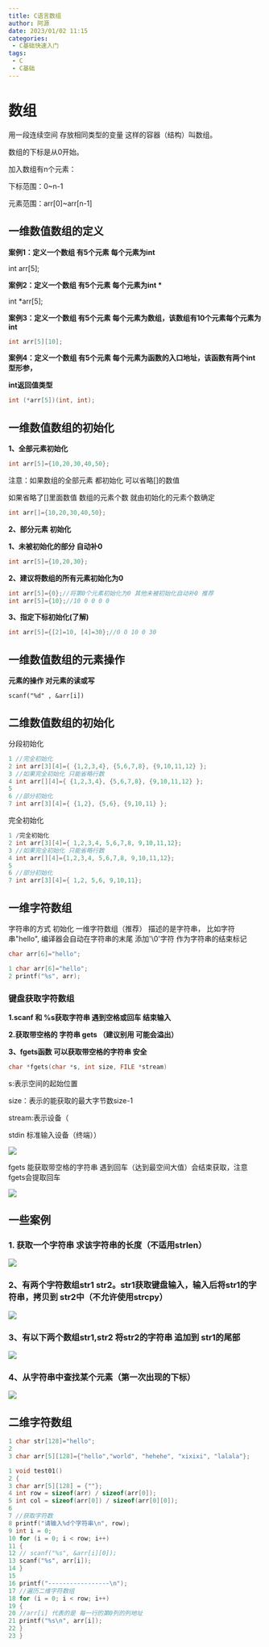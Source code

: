 ```yaml
---
title: C语言数组
author: 阿源
date: 2023/01/02 11:15
categories:
 - C基础快速入门
tags:
 - C
 - C基础
---
```

# 数组

用一段连续空间 存放相同类型的变量 这样的容器（结构）叫数组。

数组的下标是从0开始。

加入数组有n个元素：

下标范围：0~n-1

元素范围：arr[0]~arr[n-1]

## **一维数值数组的定义**

**案例1：定义一个数组 有5个元素 每个元素为int**

int arr[5];

**案例2：定义一个数组 有5个元素 每个元素为int \***

int *arr[5];

**案例3：定义一个数组 有5个元素 每个元素为数组，该数组有10个元素每个元素为int**

```c
int arr[5][10];
```

**案例4：定义一个数组 有5个元素 每个元素为函数的入口地址，该函数有两个int型形参，**

**int返回值类型**

```c
int (*arr[5])(int, int);
```



## **一维数值数组的初始化**

**1、全部元素初始化**

```c
int arr[5]={10,20,30,40,50};
```

注意：如果数组的全部元素 都初始化 可以省略[]的数值

如果省略了[]里面数值 数组的元素个数 就由初始化的元素个数确定

```c
int arr[]={10,20,30,40,50};
```

**2、部分元素 初始化**

**1、未被初始化的部分 自动补0**

```c
int arr[5]={10,20,30};
```

**2、建议将数组的所有元素初始化为0**

```c
int arr[5]={0};//将第0个元素初始化为0 其他未被初始化自动补0 推荐
int arr[5]={10};//10 0 0 0 0
```

 **3、指定下标初始化(了解)**

```c
int arr[5]={[2]=10, [4]=30};//0 0 10 0 30
```

## 一维数值数组的元素操作

**元素的操作 对元素的读或写**

```
scanf("%d" , &arr[i])
```

## 二维数值数组的初始化

分段初始化

```c
1 //完全初始化
2 int arr[3][4]={ {1,2,3,4}, {5,6,7,8}, {9,10,11,12} };
3 //如果完全初始化 只能省略行数
4 int arr[][4]={ {1,2,3,4}, {5,6,7,8}, {9,10,11,12} };
5
6 //部分初始化
7 int arr[3][4]={ {1,2}, {5,6}, {9,10,11} };
```

完全初始化

```c
1 /完全初始化
2 int arr[3][4]={ 1,2,3,4, 5,6,7,8, 9,10,11,12};
3 //如果完全初始化 只能省略行数
4 int arr[][4]={1,2,3,4, 5,6,7,8, 9,10,11,12};
5
6 //部分初始化
7 int arr[3][4]={ 1,2, 5,6, 9,10,11};
```

## 一维字符数组

字符串的方式 初始化 一维字符数组（推荐）
描述的是字符串， 比如字符串"hello", 编译器会自动在字符串的末尾 添加'\0'字符 作为字符串的结束标记

```c
char arr[6]="hello";
```

```c
1 char arr[6]="hello";
2 printf("%s", arr);
```

### **键盘获取字符数组**

**1.scanf 和 %s获取字符串 遇到空格或回车 结束输入**

**2.获取带空格的 字符串 gets （建议别用  可能会溢出）**

**3、fgets函数 可以获取带空格的字符串 安全**

```c
char *fgets(char *s, int size, FILE *stream)
```

s:表示空间的起始位置

size：表示的能获取的最大字节数size-1

stream:表示设备（

stdin 标准输入设备（终端））

![](https://cdn.staticaly.com/gh/clint-sfy/blogcdn@master/img/c/数组1.png)

fgets 能获取带空格的字符串 遇到回车（达到最空间大值）会结束获取，注意fgets会提取回车

![](https://cdn.staticaly.com/gh/clint-sfy/blogcdn@master/img/c/数组2.png)

## 一些案例

### 1. 获取一个字符串 求该字符串的长度（不适用strlen）

![](https://cdn.staticaly.com/gh/clint-sfy/blogcdn@master/img/c/数组3.png)

### 2、有两个字符数组str1 str2。str1获取键盘输入，输入后将str1的字符串，拷贝到 str2中（不允许使用strcpy）
![](https://cdn.staticaly.com/gh/clint-sfy/blogcdn@master/img/c/数组4.png)

### 3、有以下两个数组str1,str2 将str2的字符串 追加到 str1的尾部

![](https://cdn.staticaly.com/gh/clint-sfy/blogcdn@master/img/c/数组5.png)

### 4、从字符串中查找某个元素（第一次出现的下标）

![](https://cdn.staticaly.com/gh/clint-sfy/blogcdn@master/img/c/数组6.png)

## 二维字符数组

```c
1 char str[128]="hello";
2
3 char arr[5][128]={"hello","world", "hehehe", "xixixi", "lalala"};
```

```c
1 void test01()
2 {
3 char arr[5][128] = {""};
4 int row = sizeof(arr) / sizeof(arr[0]);
5 int col = sizeof(arr[0]) / sizeof(arr[0][0]);
6
7 //获取字符数
8 printf("请输入%d个字符串\n", row);
9 int i = 0;
10 for (i = 0; i < row; i++)
11 {
12 // scanf("%s", &arr[i][0]);
13 scanf("%s", arr[i]);
14 }
15
16 printf("‐‐‐‐‐‐‐‐‐‐‐‐‐‐‐‐‐\n");
17 //遍历二维字符数组
18 for (i = 0; i < row; i++)
19 {
20 //arr[i] 代表的是 每一行的第0列的列地址
21 printf("%s\n", arr[i]);
22 }
23 }
```

